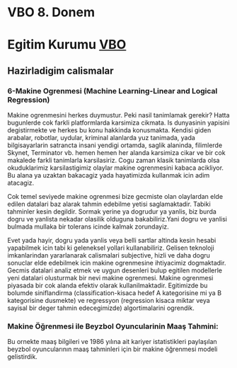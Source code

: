# VBO 8. Donem 
# Egitim Kurumu [VBO](https://www.veribilimiokulu.com/) 
## Hazirladigim calismalar
### 6-Makine Ogrenmesi (Machine Learning-Linear and Logical Regression)

Makine ogrenmesini herkes duymustur. Peki nasil tanimlamak gerekir? Hatta bugunlerde cok farkli platformlarda karsimiza cikmata.
Is dunyasinin yapisini degistirmekte ve herkes bu konu hakkinda konusmakta. Kendisi giden arabalar, robotlar, uydular, kriminal alanlarda
yuz tanimada, yada bilgisayarlarin satrancta insani yendigi ortamda, saglik alaninda, filimlerde Skynet, Terminator vb. hemen hemen her alanda karsimiza
cikar ve bir cok makalede farkli tanimlarla karsilasiriz.
Cogu zaman klasik tanimlarda olsa okuduklarimiz karsilastigimiz olaylar makine ogrenmesini kabaca acikliyor. Bu alana ya uzaktan bakacagiz 
yada hayatimizda kullanmak icin adim atacagiz.

Cok temel seviyede makine ogrenmesi bize gecmiste olan olaylardan elde edilen datalari baz alarak tahmin edebilme yetisi saglamaktadir.
Tabiki tahminler kesin degildir. Sormak yerine ya dogrudur ya yanlis, biz burda dogru ve yanlista  nekadar olasilik olduguna bakabiliriz.Yani 
dogru ve yanlisi bulmada mullaka bir tolerans icinde kalmak zorundayiz.

Evet yada hayir, dogru yada yanlis veya belli sartlar altinda kesin hesabi yapabilmek icin tabi ki geleneksel yollari kullanabiliriz.
Gelisen teknoloji imkanlarindan yararlanarak calismalari subjective, hizli ve daha dogru sonuclar elde edebilmek icin makine ogrenmesine ihtiyacimiz
dogmaktadir. Gecmis datalari analiz etmek ve uygun desenleri bulup egitilen modellerle yeni datalari olusturmak bir nevi makine ogrenmesi. Makine ogrenmesi
piyasada bir cok alanda efektiv olarak kullanilmaktadir. Egitimizde bu bolumde siniflandirma (classification-kisaca hedef A kategorisine mi ya 
B kategorisine dusmekte) ve regressyon (regression kisaca miktar veya sayisal bir deger tahmin edecegimizde) algortimalarini ogrendik. 


### Makine Öğrenmesi ile Beyzbol Oyuncularinin Maaş Tahmini:

Bu ornekte maaş bilgileri ve 1986 yılına ait kariyer istatistikleri paylaşılan beyzbol oyuncularının maaş tahminleri için bir makine öğrenmesi modeli gelistirdik.



